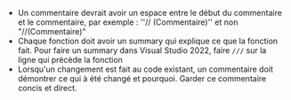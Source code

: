 - Un commentaire devrait avoir un espace entre le début du commentaire et le commentaire, par exemple : ''// (Commentaire)'' et non "//(Commentaire)"
- Chaque fonction doit avoir un summary qui explique ce que la fonction fait. Pour faire un summary dans Visual Studio 2022, faire `///` sur la ligne qui précède la fonction
- Lorsqu'un changement est fait au code existant, un commentaire doit démontrer ce qui à été changé et pourquoi. Garder ce commentaire concis et direct.